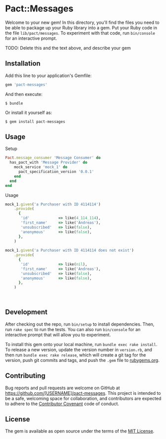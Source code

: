 # Pact::Messages

Welcome to your new gem! In this directory, you'll find the files you need to be able to package up your Ruby library into a gem. Put your Ruby code in the file `lib/pact/messages`. To experiment with that code, run `bin/console` for an interactive prompt.

TODO: Delete this and the text above, and describe your gem

## Installation

Add this line to your application's Gemfile:

```ruby
gem 'pact-messages'
```

And then execute:

    $ bundle

Or install it yourself as:

    $ gem install pact-messages

## Usage


Setup

```ruby
Pact.message_consumer 'Message Consumer' do
  has_pact_with 'Message Provider' do
    mock_service 'mock_1' do
      pact_specification_version '0.0.1'
    end
  end
end
```


Usage

```ruby
mock_1.given('a Purchaser with ID 4114114')
    .provide(
      {
       'id'             => like(4_114_114),
       'first_name'     => like('Andreas'),
       'unsubscribed'   => like(false),
       'anonymous'      => like(false),
      },
    )
    
mock_1.given('a Purchaser with ID 4114114 does not exist')
    .provide(
      {
       'id'             => like(nil),
       'first_name'     => like('Andreas'),
       'unsubscribed'   => like(false),
       'anonymous'      => like(false),
      },
    )
    
    

```

## Development

After checking out the repo, run `bin/setup` to install dependencies. Then, run `rake spec` to run the tests. You can also run `bin/console` for an interactive prompt that will allow you to experiment.

To install this gem onto your local machine, run `bundle exec rake install`. To release a new version, update the version number in `version.rb`, and then run `bundle exec rake release`, which will create a git tag for the version, push git commits and tags, and push the `.gem` file to [rubygems.org](https://rubygems.org).

## Contributing

Bug reports and pull requests are welcome on GitHub at https://github.com/[USERNAME]/pact-messages. This project is intended to be a safe, welcoming space for collaboration, and contributors are expected to adhere to the [Contributor Covenant](contributor-covenant.org) code of conduct.


## License

The gem is available as open source under the terms of the [MIT License](http://opensource.org/licenses/MIT).



